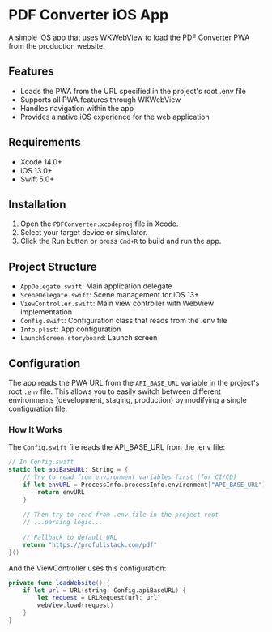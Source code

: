 # PDF Converter iOS App

A simple iOS app that uses WKWebView to load the PDF Converter PWA from the production website.

## Features

- Loads the PWA from the URL specified in the project's root .env file
- Supports all PWA features through WKWebView
- Handles navigation within the app
- Provides a native iOS experience for the web application

## Requirements

- Xcode 14.0+
- iOS 13.0+
- Swift 5.0+

## Installation

1. Open the `PDFConverter.xcodeproj` file in Xcode.
2. Select your target device or simulator.
3. Click the Run button or press `Cmd+R` to build and run the app.

## Project Structure

- `AppDelegate.swift`: Main application delegate
- `SceneDelegate.swift`: Scene management for iOS 13+
- `ViewController.swift`: Main view controller with WebView implementation
- `Config.swift`: Configuration class that reads from the .env file
- `Info.plist`: App configuration
- `LaunchScreen.storyboard`: Launch screen

## Configuration

The app reads the PWA URL from the `API_BASE_URL` variable in the project's root `.env` file. This allows you to easily switch between different environments (development, staging, production) by modifying a single configuration file.

### How It Works

The `Config.swift` file reads the API_BASE_URL from the .env file:

```swift
// In Config.swift
static let apiBaseURL: String = {
    // Try to read from environment variables first (for CI/CD)
    if let envURL = ProcessInfo.processInfo.environment["API_BASE_URL"] {
        return envURL
    }
    
    // Then try to read from .env file in the project root
    // ...parsing logic...
    
    // Fallback to default URL
    return "https://profullstack.com/pdf"
}()
```

And the ViewController uses this configuration:

```swift
private func loadWebsite() {
    if let url = URL(string: Config.apiBaseURL) {
        let request = URLRequest(url: url)
        webView.load(request)
    }
}